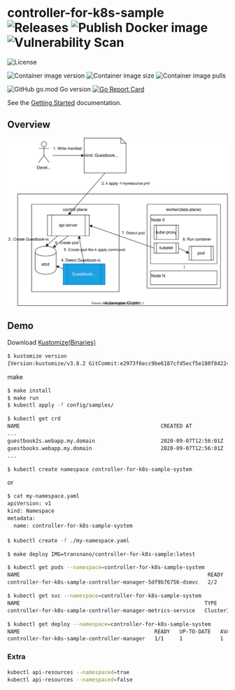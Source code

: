 # controller-for-k8s-sample ![Releases](https://github.com/transnano/controller-for-k8s-sample/workflows/Releases/badge.svg) ![Publish Docker image](https://github.com/transnano/controller-for-k8s-sample/workflows/Publish%20Docker%20image/badge.svg) ![Vulnerability Scan](https://github.com/transnano/controller-for-k8s-sample/workflows/Vulnerability%20Scan/badge.svg)

![License](https://img.shields.io/github/license/transnano/controller-for-k8s-sample?style=flat)

![Container image version](https://img.shields.io/docker/v/transnano/controller-for-k8s-sample/latest?style=flat)
![Container image size](https://img.shields.io/docker/image-size/transnano/controller-for-k8s-sample/latest?style=flat)
![Container image pulls](https://img.shields.io/docker/pulls/transnano/controller-for-k8s-sample?style=flat)

![GitHub go.mod Go version](https://img.shields.io/github/go-mod/go-version/transnano/controller-for-k8s-sample)
[![Go Report Card](https://goreportcard.com/badge/github.com/transnano/controller-for-k8s-sample)](https://goreportcard.com/report/github.com/transnano/controller-for-k8s-sample)

See the  [Getting Started](https://book.kubebuilder.io/quick-start.html)  documentation.

## Overview

<img src="./overview.drawio.svg">

## Demo

Download [Kustomize(Binaries)](https://kubernetes-sigs.github.io/kustomize/installation/binaries/)

```sh
$ kustomize version
{Version:kustomize/v3.8.2 GitCommit:e2973f6ecc9be6187cfd5ecf5e180f842249b3c6 BuildDate:2020-08-29T17:44:01Z GoOs:linux GoArch:amd64}
```

make

```sh
$ make install
$ make run
$ kubectl apply -f config/samples/
```

```sh
$ kubectl get crd
NAME                                             CREATED AT
...
guestbook2s.webapp.my.domain                     2020-09-07T12:56:01Z
guestbooks.webapp.my.domain                      2020-09-07T12:56:01Z
...
```

```sh
$ kubectl create namespace controller-for-k8s-sample-system
```

or

```sh
$ cat my-namespace.yaml
apiVersion: v1
kind: Namespace
metadata:
  name: controller-for-k8s-sample-system

$ kubectl create -f ./my-namespace.yaml
```

```sh
$ make deploy IMG=transnano/controller-for-k8s-sample:latest
```

```sh
$ kubectl get pods --namespace=controller-for-k8s-sample-system
NAME                                                            READY   STATUS    RESTARTS   AGE
controller-for-k8s-sample-controller-manager-5df9b76756-dsmvc   2/2     Running   0          37s
```

```sh
$ kubectl get svc --namespace=controller-for-k8s-sample-system
NAME                                                           TYPE        CLUSTER-IP   EXTERNAL-IP   PORT(S)    AGE
controller-for-k8s-sample-controller-manager-metrics-service   ClusterIP   10.8.3.65    <none>        8443/TCP   8m45s
```

```sh
$ kubectl get deploy --namespace=controller-for-k8s-sample-system
NAME                                           READY   UP-TO-DATE   AVAILABLE   AGE
controller-for-k8s-sample-controller-manager   1/1     1            1           13m
```

### Extra

```sh
kubectl api-resources --namespaced=true
kubectl api-resources --namespaced=false
```

